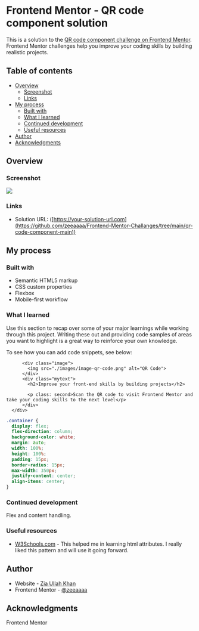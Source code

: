 # Frontend Mentor - QR code component solution

This is a solution to the [QR code component challenge on Frontend Mentor](https://www.frontendmentor.io/challenges/qr-code-component-iux_sIO_H). Frontend Mentor challenges help you improve your coding skills by building realistic projects.

## Table of contents

- [Overview](#overview)
  - [Screenshot](#screenshot)
  - [Links](#links)
- [My process](#my-process)
  - [Built with](#built-with)
  - [What I learned](#what-i-learned)
  - [Continued development](#continued-development)
  - [Useful resources](#useful-resources)
- [Author](#author)
- [Acknowledgments](#acknowledgments)

## Overview

### Screenshot

![](./images/screenshot.jpg)

### Links

- Solution URL: ([https://your-solution-url.com](https://github.com/zeeaaaa/Frontend-Mentor-Challanges/tree/main/qr-code-component-main))

## My process

### Built with

- Semantic HTML5 markup
- CSS custom properties
- Flexbox
- Mobile-first workflow

### What I learned

Use this section to recap over some of your major learnings while working through this project. Writing these out and providing code samples of areas you want to highlight is a great way to reinforce your own knowledge.

To see how you can add code snippets, see below:

```<div class="container cntr">
      <div class="image">
        <img src="./images/image-qr-code.png" alt="QR Code">
      </div>
      <div class="mytext">
        <h2>Improve your front-end skills by building projects</h2>

        <p class: second>Scan the QR code to visit Frontend Mentor and take your coding skills to the next level</p>
      </div>
  </div>

```

```css
.container {
  display: flex;
  flex-direction: column;
  background-color: white;
  margin: auto;
  width: 100%;
  height: 100%;
  padding: 15px;
  border-radius: 15px;
  max-width: 350px;
  justify-content: center;
  align-items: center;
}
```

### Continued development

Flex and content handling.

### Useful resources

- [W3Schools.com](https://w3schools.com) - This helped me in learning html attributes. I really liked this pattern and will use it going forward.

## Author

- Website - [Zia Ullah Khan]([https://www.your-site.com](https://github.com/zeeaaaa/Frontend-Mentor-Challanges/tree/main/qr-code-component-main))
- Frontend Mentor - [@zeeaaaa](https://www.frontendmentor.io/profile/zeeaaaa)

## Acknowledgments

Frontend Mentor
